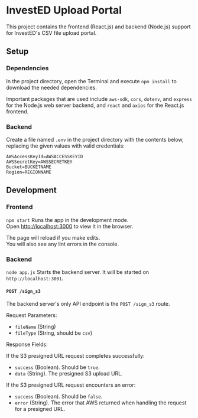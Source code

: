 # InvestED Upload Portal

This project contains the frontend (React.js) and backend (Node.js) support for InvestED's CSV file upload portal. 

## Setup

### Dependencies

In the project directory, open the Terminal and execute `npm install` to download the needed dependencies. 

Important packages that are used include `aws-sdk`, `cors`, `dotenv`, and `express` for the Node.js web server backend, and `react` and `axios` for the React.js frontend.

### Backend

Create a file named `.env` in the project directory with the contents below, replacing the given values with valid credentials:

    AWSAccessKeyId=AWSACCESSKEYID
    AWSSecretKey=AWSSECRETKEY
    Bucket=BUCKETNAME
    Region=REGIONNAME

## Development

### Frontend

`npm start`
Runs the app in the development mode.\
Open [http://localhost:3000](http://localhost:3000) to view it in the browser.

The page will reload if you make edits.\
You will also see any lint errors in the console.

### Backend

`node app.js`
Starts the backend server. It will be started on `http://localhost:3001`. 

#### `POST /sign_s3`

The backend server's only API endpoint is the `POST /sign_s3` route. 

Request Parameters:
* `fileName` (String)
* `fileType` (String, should be `csv`)

Response Fields:

If the S3 presigned URL request completes successfully:
* `success` (Boolean). Should be `true`.
* `data` (String). The presigned S3 upload URL.

If the S3 presigned URL request encounters an error:
* `success` (Boolean). Should be `false`.
* `error` (String). The error that AWS returned when handling the request for a presigned URL.
